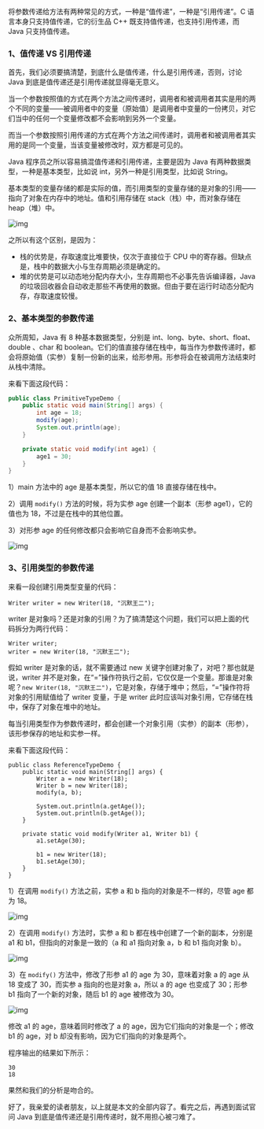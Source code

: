 将参数传递给方法有两种常见的方式，一种是“值传递”，一种是“引用传递”。C 语言本身只支持值传递，它的衍生品 C++ 既支持值传递，也支持引用传递，而 Java 只支持值传递。

### 1、值传递 VS 引用传递

首先，我们必须要搞清楚，到底什么是值传递，什么是引用传递，否则，讨论 Java 到底是值传递还是引用传递就显得毫无意义。

当一个参数按照值的方式在两个方法之间传递时，调用者和被调用者其实是用的两个不同的变量——被调用者中的变量（原始值）是调用者中变量的一份拷贝，对它们当中的任何一个变量修改都不会影响到另外一个变量。

而当一个参数按照引用传递的方式在两个方法之间传递时，调用者和被调用者其实用的是同一个变量，当该变量被修改时，双方都是可见的。

Java 程序员之所以容易搞混值传递和引用传递，主要是因为 Java 有两种数据类型，一种是基本类型，比如说 int，另外一种是引用类型，比如说 String。

基本类型的变量存储的都是实际的值，而引用类型的变量存储的是对象的引用——指向了对象在内存中的地址。值和引用存储在 stack（栈）中，而对象存储在 heap（堆）中。

![img](https://mmbiz.qpic.cn/mmbiz_png/z40lCFUAHplWeWJmyQ27bbwaDzicLnFjzCUpae317Qqhk2jqx9zaSwaniags8Uen6enuhGTNCAvuZbQqXBW2AbPw/640)

之所以有这个区别，是因为：

- 栈的优势是，存取速度比堆要快，仅次于直接位于 CPU 中的寄存器。但缺点是，栈中的数据大小与生存周期必须是确定的。
- 堆的优势是可以动态地分配内存大小，生存周期也不必事先告诉编译器，Java 的垃圾回收器会自动收走那些不再使用的数据。但由于要在运行时动态分配内存，存取速度较慢。

### 2、基本类型的参数传递

众所周知，Java 有 8 种基本数据类型，分别是 int、long、byte、short、float、double 、char 和 boolean。它们的值直接存储在栈中，每当作为参数传递时，都会将原始值（实参）复制一份新的出来，给形参用。形参将会在被调用方法结束时从栈中清除。

来看下面这段代码：

```java
public class PrimitiveTypeDemo {
    public static void main(String[] args) {
        int age = 18;
        modify(age);
        System.out.println(age);
    }

    private static void modify(int age1) {
        age1 = 30;
    }
}
```

1）main 方法中的 age 是基本类型，所以它的值 18 直接存储在栈中。

2）调用 `modify()` 方法的时候，将为实参 age 创建一个副本（形参 age1），它的值也为 18，不过是在栈中的其他位置。

3）对形参 age 的任何修改都只会影响它自身而不会影响实参。

![img](https://mmbiz.qpic.cn/mmbiz_png/z40lCFUAHplWeWJmyQ27bbwaDzicLnFjznHe5xfnh0icNL3y0ZGJe0IQgia13laW73Ow9a8WoKn1tW3d9w2VhJUwg/640)

### 3、引用类型的参数传递

来看一段创建引用类型变量的代码：

```
Writer writer = new Writer(18, "沉默王二");
```

writer 是对象吗？还是对象的引用？为了搞清楚这个问题，我们可以把上面的代码拆分为两行代码：

```
Writer writer;
writer = new Writer(18, "沉默王二");
```

假如 writer 是对象的话，就不需要通过 new 关键字创建对象了，对吧？那也就是说，writer 并不是对象，在“=”操作符执行之前，它仅仅是一个变量。那谁是对象呢？`new Writer(18, "沉默王二")`，它是对象，存储于堆中；然后，“=”操作符将对象的引用赋值给了 writer 变量，于是 writer 此时应该叫对象引用，它存储在栈中，保存了对象在堆中的地址。

每当引用类型作为参数传递时，都会创建一个对象引用（实参）的副本（形参），该形参保存的地址和实参一样。

来看下面这段代码：

```
public class ReferenceTypeDemo {
    public static void main(String[] args) {
        Writer a = new Writer(18);
        Writer b = new Writer(18);
        modify(a, b);

        System.out.println(a.getAge());
        System.out.println(b.getAge());
    }

    private static void modify(Writer a1, Writer b1) {
        a1.setAge(30);

        b1 = new Writer(18);
        b1.setAge(30);
    }
}
```

1）在调用 `modify()` 方法之前，实参 a 和 b 指向的对象是不一样的，尽管 age 都为 18。

![img](https://mmbiz.qpic.cn/mmbiz_png/z40lCFUAHplWeWJmyQ27bbwaDzicLnFjzicmMX57IBTHCy26sY9KVPWYcC48qDrriaAPVAiaFMUtEl4MgwVDnLoXmw/640)

2）在调用 `modify()` 方法时，实参 a 和 b 都在栈中创建了一个新的副本，分别是 a1 和 b1，但指向的对象是一致的（a 和 a1 指向对象 a，b 和 b1 指向对象 b）。

![img](https://mmbiz.qpic.cn/mmbiz_png/z40lCFUAHplWeWJmyQ27bbwaDzicLnFjzIjVxBhSd3MKJ5CNuNpwVYFRI0ria2GQ27JrTvkWS4f70OLia3dB9GlzA/640)

3）在 `modify()` 方法中，修改了形参 a1 的 age 为 30，意味着对象 a 的 age 从 18 变成了 30，而实参 a 指向的也是对象 a，所以 a 的 age 也变成了 30；形参 b1 指向了一个新的对象，随后 b1 的 age 被修改为 30。

![img](https://mmbiz.qpic.cn/mmbiz_png/z40lCFUAHplWeWJmyQ27bbwaDzicLnFjzvLKbnMpfhOiaw31C4vfIXCLhU0zWbxEkmicibbXUe2ibPymWtr9NvgkCng/640)

修改 a1 的 age，意味着同时修改了 a 的 age，因为它们指向的对象是一个；修改 b1 的 age，对 b 却没有影响，因为它们指向的对象是两个。

程序输出的结果如下所示：

```
30
18
```

果然和我们的分析是吻合的。

好了，我亲爱的读者朋友，以上就是本文的全部内容了。看完之后，再遇到面试官问 Java 到底是值传递还是引用传递时，就不用担心被刁难了。